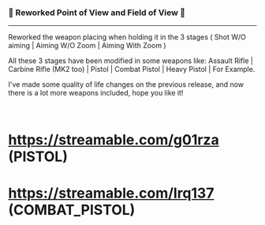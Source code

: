 ### 📠 Reworked Point of View and Field of View 📠

----

Reworked the weapon placing when holding it in the 3 stages ( Shot W/O aiming | Aiming W/O Zoom | Aiming With Zoom ) 

All these 3 stages have been modified in some weapons like: Assault Rifle | Carbine Rifle (MK2 too) | Pistol | Combat Pistol | Heavy Pistol | For Example.

I've made some quality of life changes on the previous release, and now there is a lot more weapons included, hope you like it!



<br />

# https://streamable.com/g01rza (PISTOL)

# https://streamable.com/lrq137 (COMBAT_PISTOL)
